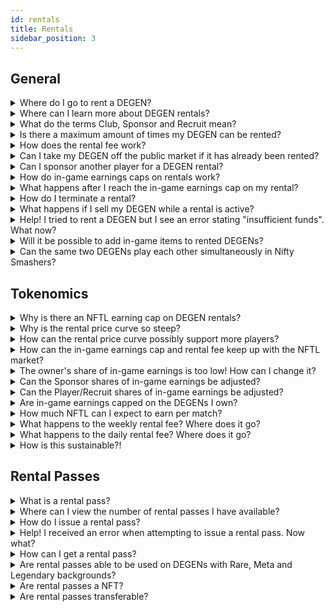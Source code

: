 ```yaml
---
id: rentals
title: Rentals
sidebar_position: 3
---
```


## General

<details>
<summary>Where do I go to rent a DEGEN?</summary>

Open www.niftyleague.com and tap the <code>Launch App</code> button in the header, which will open www.niftyleague.com. From here, you may choose to connect your crypto wallet, browse DEGEN rentals, and view our games. If your crypto wallet holds a DEGEN you own or with an active rental, you will be able to launch our game, Nifty Smashers, and start playing.

</details>

<details>
<summary>Where can I learn more about DEGEN rentals?</summary>

Read more about our plans for DEGEN rentals [here](/docs/guides/rentals/rental-overview). Stay in the loop regarding rental, gameplay and community updates by joining [our Discord server](https://discord.com/invite/niftyleague) and following us on [Twitter](https://twitter.com/NiftyLeague).

</details>

<details>
<summary>What do the terms Club, Sponsor and Recruit mean?</summary>

We use the term **Club** to refer to a group of players. In web3/P&E/NFT gaming, these are typically referred to as Guilds. Furthermore, **Clubs** will be core to the Nifty ecosystem, with in-game social features where DEGENs can proudly represent their **Clubs** on their profile and within the game.

We use the term **Sponsor** to refer to a **Club** (or any other DEGEN owner) who has paid for a DEGEN rental on behalf of a player. In web3/P&E/NFT gaming, **Sponsors** are typically Guilds, but at Nifty Leauge, owning your NFT means your can rent it out to any player you wish!

We use the term **Recruit** to refer to a player and member of the community who is sponsored by a **Club** or DEGEN owner.

</details>

<details>
<summary>Is there a maximum amount of times my DEGEN can be rented?</summary>

No, but the rental fee increases with each subsequent rental.

</details>

<details>
<summary>How does the rental fee work?</summary>
  
You can initiate a rental by paying the initial rental fee, which covers the cost of the rental for one week. After the first week, the rental switches to daily. The daily rental fee will automatically deduct from your <code>Game & Rental Balance</code> until either the rental is terminated or the DEGEN is no longer available for rent.

View your <code>Game & Rental Balance</code> by opening our [app](https://app.niftyleague.com), clicking <code>My Dashboard</code> in the side navigation, then [<code>Overview</code>](https://app.niftyleague.com/dashboard), which opens your dashboard where <code>Game & Rental Balance</code> is visible.

</details>

<details>
<summary>Can I take my DEGEN off the public market if it has already been rented?</summary>

Yes! Any existing rentals active on your DEGEN will be terminated at the **end** of the ongoing rental period. You can disable your DEGEN by opening our [app](https://app.niftyleague.com), clicking <code>My Dashboard</code>, <code>Overview</code>, and <code>Disable Rentals</code> under the DEGEN's image. After all active rentals have expired, your DEGEN will no longer be available to rent by the public. **Please note that re-activating a DEGEN rental costs 1,000 NFTL.**

</details>

<details>
<summary>Can I sponsor another player for a DEGEN rental?</summary>

If a DEGEN is available on the market to the public, anyone can sponsor a DEGEN rental for another player/Recruit. If a DEGEN is disabled from the public market, only the DEGEN owner can sponsor another player/Recruit's rental.

</details>

<details>
<summary>How do in-game earnings caps on rentals work?</summary>

A rental is initiated with a weekly in-game earnings cap that applies to the first week’s earnings until the rental switches to daily, at which point the in-game earnings cap will be incremented daily with each rental fee charge.

</details>

<details>
<summary>What happens after I reach the in-game earnings cap on my rental?</summary>

You can still play, however you won’t earn NFTL until a new rental period is activated. For instance, if you hit the in-game earnings cap on your initial weekly rental, the cap will be reset once your week-long rental expires and your DEGEN moves to a daily rental.

Hit your cap and can't wait to earn more NFTL? You can initiate a rental on another DEGEN at any time! Players are not limited to any number of active rentals. Test gameplay with another tribe to discover your favorite.

</details>

<details>
<summary>How do I terminate a rental?</summary>

As a Recruit/Player, you can terminate an active rental at any time. The rental will stay active until the end of the period for which it’s been paid. You will not be issued a NFTL refund for a rental that is terminated prior to last day of the rental period.

As an Owner/Sponsor, you can terminate an active rental issued to your Recruit/Player at any time. The rental will stay active until the end of the period for which it’s been paid but will not renew for subsequent rental periods. You will not be issued a NFTL refund for a rental that is terminated prior to last day of the rental period.

All rentals (regardless of if you are a Recruit/Player or Owner/Sponsor) can be terminated by navigating to the [app](https://app.niftyleague.com), where you will click <code>My Dashboard</code>, then <code>Rentals</code>. Hover over the row with the rental you wish to terminate and scroll to right until the <code>Terminate</code> button is visible. Click <code>Terminate</code>. A success notification will trigger once your rental is terminated.

</details>

<details>
<summary>What happens if I sell my DEGEN while a rental is active?</summary>

The active rental is not disrupted, and the renter can continues to play/use your DEGEN as usual, however, all owner income from the rental goes to the new owner starting the moment the DEGEN leaves your wallet.

</details>

<details>
<summary>Help! I tried to rent a DEGEN but I see an error stating "insufficient funds". What now?</summary>
  
Rental costs are deducted from your <code>Game & Rental Balance</code>. If you have a balance of NFTL available in <code>Daily NFTL Accrued</code>, you can click <code>Claim</code> and follow the prompts via your crypto wallet, which will move the balance from <code>Daily NFTL Accured</code> to your <code>Game & Rental Balance</code>. which will allow you to activate a Rental (assuming you claimed enough NFTL to cover the rental).
  
</details>

<details>
<summary>Will it be possible to add in-game items to rented DEGENs?</summary>

Yes, once the items marketplace is live! This includes items acquired through comic burning as well.

</details>

<details>
<summary>Can the same two DEGENs play each other simultaneously in Nifty Smashers?</summary>
  
Yes! Crazy, right.
  
</details>

## Tokenomics

<details>
<summary>Why is there an NFTL earning cap on DEGEN rentals?</summary>

Having a cap on our emissions helps our ecosystem in maintaining a more sustainable and stable emission level, which is desirable to both token holders and players.

</details>

<details>
<summary>Why is the rental price curve so steep?</summary>

We have set the curve based on player-base size, which will be readjusted dynamically as the player-base grows. The curve helps ensure the rental spread is fair across all background multipliers.

</details>

<details>
<summary>How can the rental price curve possibly support more players?</summary>

The curve will start out steeper to create a fair spread across all DEGENs while supporting more renting activity on DEGENs with higher multipliers.

</details>

<details>
<summary>How can the in-game earnings cap and rental fee keep up with the NFTL market?</summary>

Earning rates, rentals price and the rental cap will be closely monitored and periodically adjusted based on the needs of the community.

</details>

<details>
<summary>The owner's share of in-game earnings is too low! How can I change it?</summary>

The first version of the rental system will set the Owner’s share to 10%. The second version of the rental system will include a feature allowing Owners to customize the share of in-game earnings they wish to keep, which could range anywhere from 0% to 100%. Please note, if the Owner is also the Sponsor (for example, the Owner is sponoring a Recruit by issuing them a Rental Pass or purchasing a rental on a Reruit's behalf), their share of in-game earnings is 60%.

</details>

<details>
<summary>Can the Sponsor shares of in-game earnings be adjusted?</summary>

The first version of the rental system will set the Sponsor’s share to 50%. The second version of the rental system will include a feature allowing Sponsors to customize the share of in-game earnings they wish to keep. The Sponsor will be able to set the % split with the remainder of earnings left after the Owner’s share is removed.

For example, if the Owner set their in-game earnings share to 20%, the Sponsor could choose to keep e.g. 80%, leaving the Player/Recruit 0%, or e.g. 10%, leaving the Player/Recruit 70%.

</details>

<details>
<summary>Can the Player/Recruit shares of in-game earnings be adjusted?</summary>

The first version of the rental system will set the Player (Recruit if sponsored) share to 40%. The second version of the rental system will include a feature allowing Owners and Sponsors to customize the share of in-game earnings they wish to keep. This means, the Player/Recruit’s share is the remaining in-game earnings share not taken by the Owner and Sponsor.

</details>

<details>
<summary>Are in-game earnings capped on the DEGENs I own?</summary>
  
Yes, all DEGENs have their weekly earnings capped based on their multiplier. This ensures that our most active players are spreading the love (and NFTL) to other DEGENs as well!
  
</details>

<details>
<summary>How much NFTL can I expect to earn per match?</summary>

It will depend on your skill level, but you will be rewarded for every play you make in Nifty Smashers. Each kill, hit, ability hit, round win, or match win will reward you with points, which translate into NFTL rewards after the match. Remember that you can also lose points for unassisted deaths!

</details>

<details>
<summary>What happens to the weekly rental fee? Where does it go?</summary>

45% of the fee is given to the Owner. <br />
5% of the fee is given to Nifty League (initially the Corporation, later the DAO). <br />
50% of the fee is burned (removed from the ecosystem).

</details>

<details>
<summary>What happens to the daily rental fee? Where does it go?</summary>

10% of the fee is given to the Owner. <br />
10% of the fee is given to Nifty League (initially the Corporation, later the DAO). <br />
80% of the fee is burned (removed from the ecosystem).

</details>

<details>
<summary>How is this sustainable?!</summary>

It's not. Solution? ✨COMPETE & EARN✨ (more details to come soon).

</details>

## Rental Passes

<details>
<summary>What is a rental pass?</summary>
  
Rental passes let you rent a DEGEN for free, bypassing the rental fee entirely! Please note, rental passes can only be applied to DEGENs with Common backgrounds and zero rentals in queue (these typically cost 1,000 NFTL for a week-long rental).
<br /><br />

Nifty League typically issues rental passes as rewards for our active community members and players, and to Clubs, partners and other communites we love.<br /><br />

You may choose to share your rental pass with a friend or family member who's interested in trying out Nifty Smashers, or buying a [DEGEN NFT](/docs/overview/nfts/degens/about) and understanding the player ecosystem in more detail. Alternatively, you can apply the rental pass on a DEGEN you don't own but wish to rent.

</details>

<details>
<summary>Where can I view the number of rental passes I have available?</summary>

Click <code>Launch App</code> on the top right corner of our [website](https://niftyleague.com), which opens our [app](https://app.niftyleague.com). Click <code>Connect Wallet</code> on the left side of the window. Via the left sidebar, click <code>My Dashboard</code> then <code>Degens</code>. Click <code>Rent Now</code> on the DEGEN you’d like to select for a rental pass. **You can view the number of rental passes available on your wallet in the <code>Rental Passes Remaining</code> row on this dialog.**

</details>

<details>
<summary>How do I issue a rental pass?</summary>
<br />
 
Open our <a href="https://app.niftyleague.com">app</a>, connect your wallet, select the DEGEN you wish to apply the rental pass to - either by browsing the Degen Rentals marketplace or selecting a DEGEN you own.
<br />

After clicking <code>Rent Now</code>, the Rental Overview dialog will appear.
<br />

To rent the DEGEN for a Recruit/Player (friend, family, etc.):

1. Select <code>Recruit</code> under <code>What are you renting for?</code>
2. A field will appear below <code>What is your recruit’s ETH wallet address?</code>, where you must enter address for the Recruit/Player
3. Select <code>Yes</code> next to <code>Use a rental pass?</code>
4. Check the box to acknowledge the rental/fees
5. Click <code>Rent Degen</code>

Please note, rental passes can only be applied to DEGENs with Common backgrounds and zero rentals in queue. Prior to sending a rental pass to a Recruit, friend or family, etc., they must create a Nifty League profile by simply connecting their crypto wallet to our [app](https://app.niftyleague.com).

Check out our [tutorial video on issuing rental passes](https://www.loom.com/share/4169c3271b714304abd4581046f312c7).

</details>

<details>
<summary>Help! I received an error when attempting to issue a rental pass. Now what?</summary>
  
If you receive an error after attempting to rent a DEGEN using a rental pass, this is likely because the DEGEN either does not have a Common background, has an ongoing active rental, or, the address you attempted to issue the pass to is not recognized as a profile in our system. If the address is not recognized, please instruct your Recruit/Player (friend, family, etc.) to connect their crypto wallet to our <a href="https://app.niftyleague.com">app</a>.

If you are encountering other issues with your rental pass, please reach out to a community moderators in our Discord server.

</details>
  
<details>
<summary>How can I get a rental pass?</summary>

From time to time we issue passes to players to reward engagement and other milestones! Sometimes we share them via raffles and giveaways.

If you run a Club (Guild) or Esports team and are interested in working with Nifty League as an official partner, please DM us on Twitter or reach out via Discord to learn more about how rental passes can help onboard your Recruits/Players to the Nifty League ecosystem.

</details>

<details>
<summary>Are rental passes able to be used on DEGENs with Rare, Meta and Legendary backgrounds?</summary>

No. Rental passes can only be used on DEGENs with Common backgrounds.

</details>

<details>
<summary>Are rental passes a NFT?</summary>

No.

</details>

<details>
<summary>Are rental passes transferable?</summary>

No. If you have available rental passes in your wallet, you cannot transfer them to another wallet to then be issued to a Recruit/Player.

</details>
